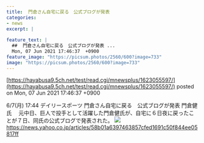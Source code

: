 ```yaml
---
title:  門倉さん自宅に戻る　公式ブログが発表  
categories:
- news
excerpt: |
  
feature_text: |
  ##  門倉さん自宅に戻る　公式ブログが発表 ...
  Mon, 07 Jun 2021 17:46:37  +0900
feature_image: "https://picsum.photos/2560/600?image=733"
image: "https://picsum.photos/2560/600?image=733"
---
```


[https://hayabusa9.5ch.net/test/read.cgi/mnewsplus/1623055597/](https://hayabusa9.5ch.net/test/read.cgi/mnewsplus/1623055597/)
posted on Mon, 07 Jun 2021 17:46:37  +0900

<!--more-->

6/7(月) 17:44 デイリースポーツ 門倉さん自宅に戻る　公式ブログが発表 門倉健氏 　元中日、巨人で投手として活躍した門倉健氏が、自宅に６日夜に戻ったことが７日、同氏の公式ブログで発表された。 ![](https://amd-pctr.c.yimg.jp/r/iwiz-amd/20210607-00000124-dal-000-2-view.jpg) https://news.yahoo.co.jp/articles/58b01a6397463857cfed1691c50f844ee05817ff
